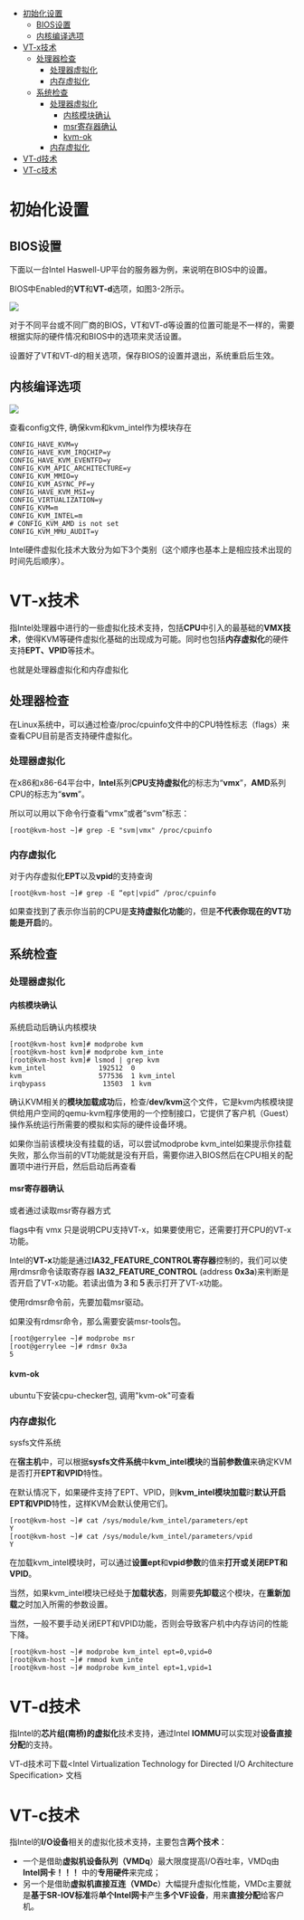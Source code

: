 
<!-- @import "[TOC]" {cmd="toc" depthFrom=1 depthTo=6 orderedList=false} -->

<!-- code_chunk_output -->

- [初始化设置](#初始化设置)
  - [BIOS设置](#bios设置)
  - [内核编译选项](#内核编译选项)
- [VT-x技术](#vt-x技术)
  - [处理器检查](#处理器检查)
    - [处理器虚拟化](#处理器虚拟化)
    - [内存虚拟化](#内存虚拟化)
  - [系统检查](#系统检查)
    - [处理器虚拟化](#处理器虚拟化-1)
      - [内核模块确认](#内核模块确认)
      - [msr寄存器确认](#msr寄存器确认)
      - [kvm-ok](#kvm-ok)
    - [内存虚拟化](#内存虚拟化-1)
- [VT-d技术](#vt-d技术)
- [VT-c技术](#vt-c技术)

<!-- /code_chunk_output -->

# 初始化设置

## BIOS设置

下面以一台Intel Haswell\-UP平台的服务器为例，来说明在BIOS中的设置。

BIOS中Enabled的**VT**和**VT\-d**选项，如图3-2所示。

![](./images/2019-05-15-09-02-49.png)

对于不同平台或不同厂商的BIOS，VT和VT\-d等设置的位置可能是不一样的，需要根据实际的硬件情况和BIOS中的选项来灵活设置。

设置好了VT和VT\-d的相关选项，保存BIOS的设置并退出，系统重启后生效。

## 内核编译选项

![](./images/2019-05-15-11-09-31.png)

查看config文件, 确保kvm和kvm\_intel作为模块存在

```
CONFIG_HAVE_KVM=y
CONFIG_HAVE_KVM_IRQCHIP=y
CONFIG_HAVE_KVM_EVENTFD=y
CONFIG_KVM_APIC_ARCHITECTURE=y
CONFIG_KVM_MMIO=y
CONFIG_KVM_ASYNC_PF=y
CONFIG_HAVE_KVM_MSI=y
CONFIG_VIRTUALIZATION=y
CONFIG_KVM=m
CONFIG_KVM_INTEL=m
# CONFIG_KVM_AMD is not set
CONFIG_KVM_MMU_AUDIT=y
```

Intel硬件虚拟化技术大致分为如下3个类别（这个顺序也基本上是相应技术出现的时间先后顺序）。

# VT-x技术

指Intel处理器中进行的一些虚拟化技术支持，包括**CPU**中引入的最基础的**VMX技术**，使得KVM等硬件虚拟化基础的出现成为可能。同时也包括**内存虚拟化**的硬件支持**EPT、VPID**等技术。

也就是处理器虚拟化和内存虚拟化

## 处理器检查

在Linux系统中，可以通过检查/proc/cpuinfo文件中的CPU特性标志（flags）来查看CPU目前是否支持硬件虚拟化。

### 处理器虚拟化

在x86和x86\-64平台中，**Intel**系列**CPU支持虚拟化**的标志为“**vmx**”，**AMD**系列CPU的标志为“**svm**”。

所以可以用以下命令行查看“vmx”或者“svm”标志：

```
[root@kvm-host ~]# grep -E "svm|vmx" /proc/cpuinfo
```

### 内存虚拟化

对于内存虚拟化**EPT**以及**vpid**的支持查询

```
[root@kvm-host ~]# grep -E “ept|vpid” /proc/cpuinfo 
```

如果查找到了表示你当前的CPU是**支持虚拟化功能**的，但是**不代表你现在的VT功能是开启**的。

## 系统检查

### 处理器虚拟化

#### 内核模块确认

系统启动后确认内核模块

```
[root@kvm-host kvm]# modprobe kvm
[root@kvm-host kvm]# modprobe kvm_inte
[root@kvm-host kvm]# lsmod | grep kvm
kvm_intel             192512  0 
kvm                   577536  1 kvm_intel
irqbypass              13503  1 kvm
```

确认KVM相关的**模块加载成功**后，检查/**dev/kvm**这个文件，它是kvm内核模块提供给用户空间的qemu\-kvm程序使用的一个控制接口，它提供了客户机（Guest）操作系统运行所需要的模拟和实际的硬件设备环境。

如果你当前该模块没有挂载的话，可以尝试modprobe kvm\_intel如果提示你挂载失败，那么你当前的VT功能就是没有开启，需要你进入BIOS然后在CPU相关的配置项中进行开启，然后启动后再查看

#### msr寄存器确认

或者通过读取msr寄存器方式

flags中有 vmx 只是说明CPU支持VT\-x，如果要使用它，还需要打开CPU的VT\-x功能。 

Intel的**VT\-x**功能是通过**IA32\_FEATURE\_CONTROL寄存器**控制的，我们可以使用rdmsr命令读取寄存器 **IA32\_FEATURE\_CONTROL** (address **0x3a**)来判断是否开启了VT\-x功能。若读出值为**３**和**５**表示打开了VT\-x功能。

使用rdmsr命令前，先要加载msr驱动。 

如果没有rdmsr命令，那么需要安装msr\-tools包。

```
[root@gerrylee ~]# modprobe msr
[root@gerrylee ~]# rdmsr 0x3a
5
```

#### kvm-ok

ubuntu下安装cpu\-checker包, 调用"kvm\-ok"可查看

### 内存虚拟化

sysfs文件系统

在**宿主机**中，可以根据**sysfs文件系统**中**kvm\_intel模块**的**当前参数值**来确定KVM是否打开**EPT和VPID**特性。

在默认情况下，如果硬件支持了EPT、VPID，则**kvm\_intel模块加载**时**默认开启EPT和VPID**特性，这样KVM会默认使用它们。

```
[root@kvm-host ~]# cat /sys/module/kvm_intel/parameters/ept
Y
[root@kvm-host ~]# cat /sys/module/kvm_intel/parameters/vpid
Y
```

在加载kvm\_intel模块时，可以通过**设置ept**和**vpid参数**的值来**打开或关闭EPT和VPID**。

当然，如果kvm\_intel模块已经处于**加载状态**，则需要**先卸载**这个模块，在**重新加载**之时加入所需的参数设置。

当然，一般不要手动关闭EPT和VPID功能，否则会导致客户机中内存访问的性能下降。

```
[root@kvm-host ~]# modprobe kvm_intel ept=0,vpid=0 
[root@kvm-host ~]# rmmod kvm_inte
[root@kvm-host ~]# modprobe kvm_intel ept=1,vpid=1
```

# VT-d技术

指Intel的**芯片组(南桥)的虚拟化**技术支持，通过Intel **IOMMU**可以实现对**设备直接分配**的支持。

VT-d技术可下载<Intel Virtualization Technology for Directed I/O Architecture Specification> 文档

# VT-c技术

指Intel的**I/O设备**相关的虚拟化技术支持，主要包含**两个技术**：

- 一个是借助**虚拟机设备队列（VMDq**）最大限度提高I/O吞吐率，VMDq由**Intel网卡！！！** 中的**专用硬件**来完成；
- 另一个是借助**虚拟机直接互连（VMDc**）大幅提升虚拟化性能，VMDc主要就是**基于SR\-IOV标准**将**单个Intel网卡**产生**多个VF设备**，用来**直接分配**给客户机。